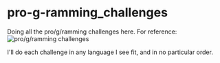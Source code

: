 # pro-g-ramming_challenges

Doing all the pro/g/ramming challenges here. For reference: ![pro/g/ramming challenges](https://i.imgur.com/OQ6B6ir.jpeg)

I'll do each challenge in any language I see fit, and in no particular order.
